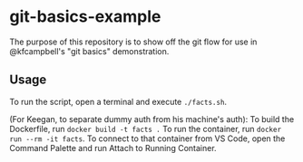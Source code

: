 # git-basics-example

The purpose of this repository is to show off the git flow for use in @kfcampbell's "git basics" demonstration.

## Usage

To run the script, open a terminal and execute `./facts.sh`.

(For Keegan, to separate dummy auth from his machine's auth):
To build the Dockerfile, run `docker build -t facts .` To run the container, run `docker run --rm -it facts`. To connect to that container from VS Code, open the Command Palette and run Attach to Running Container.
